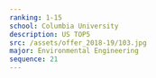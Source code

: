 ```yaml
---
ranking: 1-15
school: Columbia University
description: US TOP5
src: /assets/offer_2018-19/103.jpg
major: Environmental Engineering
sequence: 21
---
```

